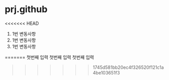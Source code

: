 # prj.github

<<<<<<< HEAD
1. 1번 변동사항
2. 1번 변동사항
3. 1번 변동사항


=======
첫번째 입력
첫번째 입력
첫번째 입력
>>>>>>> 1745d581bb20ec4f326520f121c1a4be103651f3

